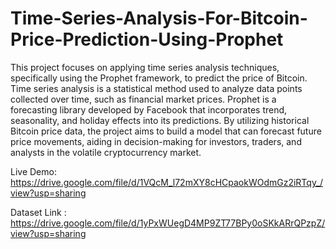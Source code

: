 # Time-Series-Analysis-For-Bitcoin-Price-Prediction-Using-Prophet

This project focuses on applying time series analysis techniques, specifically using the Prophet framework, to predict the price of Bitcoin. Time series analysis is a statistical method used to analyze data points collected over time, such as financial market prices. Prophet is a forecasting library developed by Facebook that incorporates trend, seasonality, and holiday effects into its predictions. By utilizing historical Bitcoin price data, the project aims to build a model that can forecast future price movements, aiding in decision-making for investors, traders, and analysts in the volatile cryptocurrency market.

Live Demo: https://drive.google.com/file/d/1VQcM_l72mXY8cHCpaokWOdmGz2iRTqy_/view?usp=sharing

Dataset Link : https://drive.google.com/file/d/1yPxWUegD4MP9ZT77BPy0oSKkARrQPzpZ/view?usp=sharing
